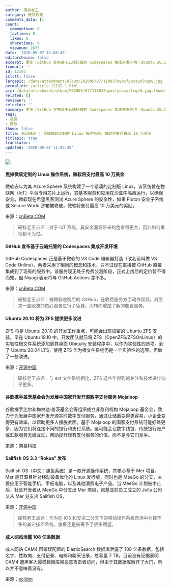 ```yaml
---
author: 硬核老王
category: 硬核观察
comments_data: []
count:
  commentnum: 0
  favtimes: 0
  likes: 0
  sharetimes: 0
  viewnum: 2675
date: '2020-05-07 11:08:45'
editorchoice: false
excerpt: 更多：GitHub 宣布基于云端托管的 Codespaces 集成开发环境；Ubuntu 20.10 将为 ZFS 提供更多改进
fromurl: ''
id: 12192
islctt: false
largepic: /data/attachment/album/202005/07/110837ayocfyocsyzlcqs8.jpg
permalink: /article-12192-1.html
pic: /data/attachment/album/202005/07/110837ayocfyocsyzlcqs8.jpg.thumb.jpg
related: []
reviewer: ''
selector: ''
summary: 更多：GitHub 宣布基于云端托管的 Codespaces 集成开发环境；Ubuntu 20.10 将为 ZFS 提供更多改进
tags:
- 悬赏
- 微软
thumb: false
title: 新闻速读 | 黑掉微软定制的 Linux 操作系统，微软将支付最高 10 万美金
titlepic: true
translator: ''
updated: '2020-05-07 11:08:45'
---
```


![](/data/attachment/album/202005/07/110837ayocfyocsyzlcqs8.jpg)


#### 黑掉微软定制的 Linux 操作系统，微软将支付最高 10 万美金


微软去年为其 Azure Sphere 系统构建了一个紧凑的定制版 Linux，该系统旨在物联网（IoT）平台专用芯片上运行，其基本服务和应用在沙盒中隔离运行，以确保安全。微软现在希望黑客测试 Azure Sphere 的安全性，如果 Pluton 安全子系统或 Secure World 沙箱被攻破，微软将支付最高 10 万美元的奖励。


来源：[cnBeta.COM](https://www.cnbeta.com/articles/tech/975693.htm)



> 
> 硬核老王点评：对于 IoT 系统，其安全漏洞带来的危害将更大，因此如何重视都不为过。
> 
> 
> 


#### GitHub 宣布基于云端托管的 Codespaces 集成开发环境


GitHub Codespaces 正是基于微软的 VS Code 编辑器打造（改名前叫做 VS Code Online）。两者采用了相同的概念和技术，只不过现在直接被 GitHub 直接集成到了现有的服务中。该服务现正处于免费公测阶段，正式上线后的定价暂不得而知，但 Niyogi 表示将与 GitHub Actions 差不多。


来源：[cnBeta.COM](https://www.cnbeta.com/articles/tech/975803.htm)



> 
> 硬核老王点评：被微软收购后的 GitHub，在收费服务方面动作频频，对原来一些收费的核心服务进行了免费，而转向增加了新的收费服务。
> 
> 
> 


#### Ubuntu 20.10 将为 ZFS 提供更多改进


ZFS 将是 Ubuntu 20.10 的开发工作重点，可能会出现加密的 Ubuntu ZFS 安装。早在 Ubuntu 19.10 中，开发团队就已将 ZFS（OpenZFS/ZFSOnLinux）的实验性根文件系统添加到其桌面 Ubiquity 安装程序中，以作为实验性的选项。到了 Ubuntu 20.04 LTS，使用 ZFS 作为根文件系统仍是一个实验性的选项，但做了一些改进。


来源：[开源中国](https://www.oschina.net/news/115433/ubuntu-20-10-more-zfs-improvement)



> 
> 硬核老王点评：与 ext 文件系统相比，ZFS 近些年得到的关注和技术进步似乎更多。
> 
> 
> 


#### 谷歌携手盖茨基金会为发展中国家开发开源数字支付服务 Mojaloop


谷歌携手比尔和梅林达·盖茨基金会等组织成立非盈利机构 Mojaloop 基金会，致力于为发展中国家开发开源实时数字支付服务，通过让储蓄变得更容易，小企业变得更有效率，以帮助更多人摆脱贫困。基于 Mojaloop 的国家支付系统可能好处更多，因为它们将连接不同的银行和支付系统。这可能会让数字钱包、传统银行账户或汇款服务无缝互动，帮助提升现有支付服务的价值，而不是与它们竞争。


来源：[网易科技](https://www.cnbeta.com/articles/tech/975763.htm)


#### Sailfish OS 3.3 “Rokua” 发布


Sailfish OS（中文：旗鱼系统）是一款开源操作系统，其核心基于 Mer 项目。Mer 是开源且针对移动设备优化的 Linux 发行版，同时也是 MeeGo 的分支，主要应用于智能手机、平板电脑，以及其他消费电子产品。当 MeeGo 计划被中止后，社区开发者从 MeeGo 中分支出 Mer 项目，诺基亚前员工成立的 Jolla 公司又从 Mer 分支出 Sailfish OS。


来源：[开源中国](https://www.oschina.net/news/115428/sailfish-os-3-3-rokua-released)



> 
> 硬核老王点评：作为在 iOS 和安卓二分天下的移动操作系统市场中为数不多的其它操作系统，旗鱼还是被寄予了很多期望。
> 
> 
> 


#### 成人网站泄露 108 亿条数据


成人网站 CAM4 因错误配置的 ElasticSearch 数据库泄露了 108 亿条数据，包括名字、性取向、支付记录、电邮和聊天记录，总容量 7 TB。目前没有证据表明 CAM4 遭黑客入侵或数据库被恶意攻击者访问，但由于其数据库敞开了大门，所以并不意味着没有。


来源：[solidot](https://www.solidot.org/story?sid=64284)